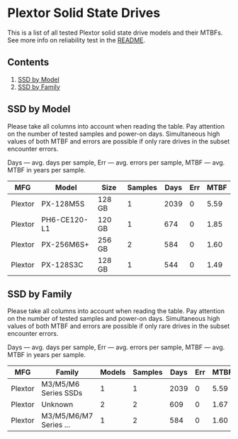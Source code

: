 Plextor Solid State Drives
==========================

This is a list of all tested Plextor solid state drive models and their MTBFs. See
more info on reliability test in the [README](https://github.com/linuxhw/EnterpriseDrive).

Contents
--------

1. [ SSD by Model  ](#ssd-by-model)
2. [ SSD by Family ](#ssd-by-family)

SSD by Model
------------

Please take all columns into account when reading the table. Pay attention on the
number of tested samples and power-on days. Simultaneous high values of both MTBF
and errors are possible if only rare drives in the subset encounter errors.

Days — avg. days per sample,
Err  — avg. errors per sample,
MTBF — avg. MTBF in years per sample.

| MFG       | Model              | Size   | Samples | Days  | Err   | MTBF |
|-----------|--------------------|--------|---------|-------|-------|------|
| Plextor   | PX-128M5S          | 128 GB | 1       | 2039  | 0     | 5.59   |
| Plextor   | PH6-CE120-L1       | 120 GB | 1       | 674   | 0     | 1.85   |
| Plextor   | PX-256M6S+         | 256 GB | 2       | 584   | 0     | 1.60   |
| Plextor   | PX-128S3C          | 128 GB | 1       | 544   | 0     | 1.49   |

SSD by Family
-------------

Please take all columns into account when reading the table. Pay attention on the
number of tested samples and power-on days. Simultaneous high values of both MTBF
and errors are possible if only rare drives in the subset encounter errors.

Days — avg. days per sample,
Err  — avg. errors per sample,
MTBF — avg. MTBF in years per sample.

| MFG       | Family                 | Models | Samples | Days  | Err   | MTBF |
|-----------|------------------------|--------|---------|-------|-------|------|
| Plextor   | M3/M5/M6 Series SSDs   | 1      | 1       | 2039  | 0     | 5.59   |
| Plextor   | Unknown                | 2      | 2       | 609   | 0     | 1.67   |
| Plextor   | M3/M5/M6/M7 Series ... | 1      | 2       | 584   | 0     | 1.60   |
